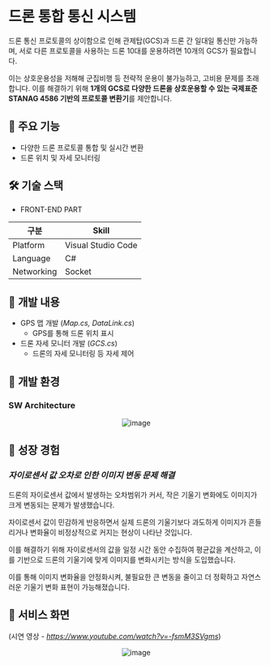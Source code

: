 # 드론 통합 통신 시스템



드론 통신 프로토콜의 상이함으로 인해 관제탑(GCS)과 드론 간 일대일 통신만 가능하며, 서로 다른 프로토콜을 사용하는 드론 10대를 운용하려면 10개의 GCS가 필요합니다.

이는 상호운용성을 저해해 군집비행 등 전략적 운용이 불가능하고, 고비용 문제를 초래합니다. 이를 해결하기 위해 **1개의 GCS로 다양한 드론을 상호운용할 수 있는 국제표준 STANAG 4586 기반의 프로토콜 변환기**를 제안합니다.


## 📌 주요 기능


- 다양한 드론 프로토콜 통합 및 실시간 변환
- 드론 위치 및 자세 모니터링


## 🛠 기술 스택


- FRONT-END PART


|구분|Skill|
|------|---|
|Platform|Visual Studio Code|
|Language|C#|
|Networking|Socket|


## 📌 개발 내용


- GPS 맵 개발 (*Map.cs, DataLink.cs*)
    - GPS를 통해 드론 위치 표시 
- 드론 자세 모니터 개발 (*GCS.cs*)
    - 드론의 자세 모니터링 등 자세 제어


## 📌 개발 환경


### **SW Architecture**

<div align="center">
    
![image](https://github.com/user-attachments/assets/435f8f3b-cdae-4133-ac51-63ffeea3b6b0)

</div>


## 📌 성장 경험


### *자이로센서 값 오차로 인한 이미지 변동 문제 해결*

드론의 자이로센서 값에서 발생하는 오차범위가 커서, 작은 기울기 변화에도 이미지가 크게 변동되는 문제가 발생했습니다.

자이로센서 값이 민감하게 반응하면서 실제 드론의 기울기보다 과도하게 이미지가 흔들리거나 변화율이 비정상적으로 커지는 현상이 나타난 것입니다.

이를 해결하기 위해 자이로센서의 값을 일정 시간 동안 수집하여 평균값을 계산하고, 이를 기반으로 드론의 기울기에 맞게 이미지를 변화시키는 방식을 도입했습니다.

이를 통해 이미지 변화율을 안정화시켜, 불필요한 큰 변동을 줄이고 더 정확하고 자연스러운 기울기 변화 표현이 가능해졌습니다.


## 📌 서비스 화면


(시연 영상 - *https://www.youtube.com/watch?v=-fsmM3SVgms*)


<div align="center">

![image](https://github.com/user-attachments/assets/a4c36bec-e8ef-436b-b713-76161da37c12)

</div>


